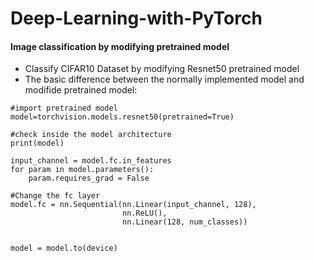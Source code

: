 # Deep-Learning-with-PyTorch

#### Image classification by modifying pretrained model
- Classify CIFAR10 Dataset by modifying Resnet50 pretrained model
- The basic difference between the normally implemented model and modifide pretrained model:
```
#import pretrained model
model=torchvision.models.resnet50(pretrained=True)

#check inside the model architecture
print(model)

input_channel = model.fc.in_features
for param in model.parameters():
    param.requires_grad = False
 
#Change the fc layer
model.fc = nn.Sequential(nn.Linear(input_channel, 128),
                         nn.ReLU(),
                         nn.Linear(128, num_classes))


model = model.to(device) 
```
